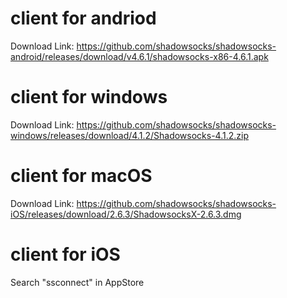 # client for andriod
Download Link: https://github.com/shadowsocks/shadowsocks-android/releases/download/v4.6.1/shadowsocks-x86-4.6.1.apk

# client for windows
Download Link: https://github.com/shadowsocks/shadowsocks-windows/releases/download/4.1.2/Shadowsocks-4.1.2.zip

# client for macOS
Download Link: https://github.com/shadowsocks/shadowsocks-iOS/releases/download/2.6.3/ShadowsocksX-2.6.3.dmg

# client for iOS
Search "ssconnect" in AppStore
